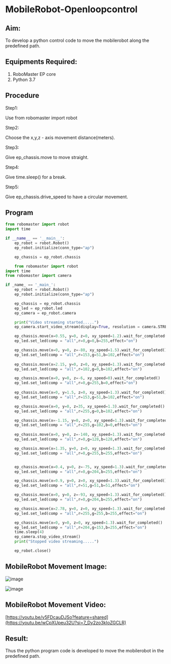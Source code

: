 # MobileRobot-Openloopcontrol

## Aim:

To develop a python control code to move the mobilerobot along the predefined path.

## Equipments Required:
1. RoboMaster EP core
2. Python 3.7

## Procedure

Step1:

 Use from robomaster import robot

Step2:

Choose the x,y,z - axis movement distance(meters).

Step3:

Give ep_chassis.move to move straight.

Step4:

Give time.sleep() for a break.

Step5:

Give ep_chassis.drive_speed to have a circular movement.

## Program
```python
from robomaster import robot
import time

if __name__ == '__main__':
    ep_robot = robot.Robot()
    ep_robot.initialize(conn_type="ap")

    ep_chassis = ep_robot.chassis

    from robomaster import robot
import time
from robomaster import camera

if _name_ == '_main_':
    ep_robot = robot.Robot()
    ep_robot.initialize(conn_type="ap")

    ep_chassis = ep_robot.chassis
    ep_led = ep_robot.led
    ep_camera = ep_robot.camera

    print("Video streaming started.....")
    ep_camera.start_video_stream(display=True, resolution = camera.STREAM_360P)

    ep_chassis.move(x=0.55, y=0, z=0, xy_speed=1.2).wait_for_completed()
    ep_led.set_led(comp = "all",r=0,g=0,b=255,effect="on")

    ep_chassis.move(x=0, y=0, z=-80, xy_speed=1.5).wait_for_completed()
    ep_led.set_led(comp = "all",r=153,g=51,b=102,effect="on") 
    
    ep_chassis.move(x=2.15, y=0, z=0, xy_speed=1.3).wait_for_completed()
    ep_led.set_led(comp = "all",r=102,g=0,b=102,effect="on") 

    ep_chassis.move(x=0, y=0, z=-6, xy_speed=0).wait_for_completed()
    ep_led.set_led(comp = "all",r=0,g=255,b=0,effect="on") 
   
    ep_chassis.move(x=0, y=1.5, z=0, xy_speed=1.3).wait_for_completed()
    ep_led.set_led(comp = "all",r=153,g=51,b=102,effect="on")

    ep_chassis.move(x=0, y=0, z=35, xy_speed=1.3).wait_for_completed()
    ep_led.set_led(comp = "all",r=255,g=0,b=102,effect="on")

    ep_chassis.move(x=-1.15, y=0, z=0, xy_speed=1.3).wait_for_completed()
    ep_led.set_led(comp = "all",r=255,g=102,b=0,effect="on")
    
    ep_chassis.move(x=0, y=0, z=-140, xy_speed=1.3).wait_for_completed()
    ep_led.set_led(comp = "all",r=0,g=128,b=128,effect="on")

    ep_chassis.move(x=1.35, y=0, z=0, xy_speed=1.3).wait_for_completed()
    ep_led.set_led(comp = "all",r=0,g=255,b=255,effect="on")


    ep_chassis.move(x=0.4, y=0, z=-75, xy_speed=1.3).wait_for_completed()
    ep_led.set_led(comp = "all",r=0,g=204,b=255,effect="on")

    ep_chassis.move(x=0.9, y=0, z=0, xy_speed=1.3).wait_for_completed()
    ep_led.set_led(comp = "all",r=51,g=51,b=51,effect="on")

    ep_chassis.move(x=0, y=0, z=-93, xy_speed=1.3).wait_for_completed()
    ep_led.set_led(comp = "all",r=0,g=204,b=255,effect="on")

    ep_chassis.move(x=2.78, y=0, z=0, xy_speed=1.3).wait_for_completed()
    ep_led.set_led(comp = "all",r=255,g=255,b=255,effect="on")

    ep_chassis.move(x=0, y=0, z=0, xy_speed=1.3).wait_for_completed()
    ep_led.set_led(comp = "all",r=204,g=153,b=255,effect="on")
    time.sleep(4)
    ep_camera.stop_video_stream()
    print("Stopped video streaming.....")

    ep_robot.close()

```

## MobileRobot Movement Image:


![image](https://github.com/23008344/mobilerobot-openloopcontrol/assets/145742655/6829e152-abd2-4d90-8f6f-215664c95db8)


![image](https://github.com/23008344/mobilerobot-openloopcontrol/assets/145742655/429804b4-2c64-41ce-8faa-6e05a94d7524)


## MobileRobot Movement Video:

[https://youtu.be/v5FDcauDJSo?feature=shared](https://youtu.be/wCpXUpeu32U?si=7_Dy2zo3kIoZGCLR)



## Result:
Thus the python program code is developed to move the mobilerobot in the predefined path.


